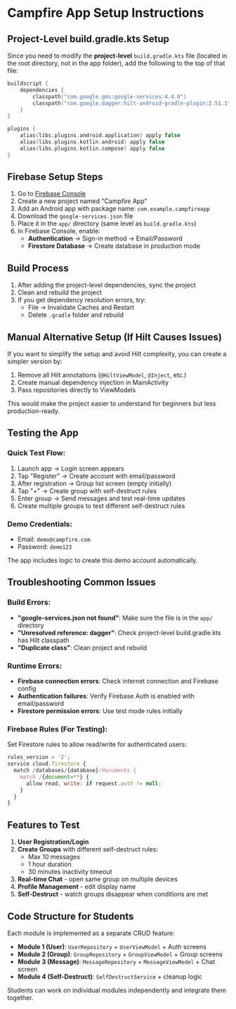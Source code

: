 # Campfire App Setup Instructions

## Project-Level build.gradle.kts Setup

Since you need to modify the **project-level** `build.gradle.kts` file (located in the root directory, not in the app folder), add the following to the top of that file:

```kotlin
buildscript {
    dependencies {
        classpath("com.google.gms:google-services:4.4.0")
        classpath("com.google.dagger:hilt-android-gradle-plugin:2.51.1")
    }
}

plugins {
    alias(libs.plugins.android.application) apply false
    alias(libs.plugins.kotlin.android) apply false
    alias(libs.plugins.kotlin.compose) apply false
}
```

## Firebase Setup Steps

1. Go to [Firebase Console](https://console.firebase.google.com)
2. Create a new project named "Campfire App"
3. Add an Android app with package name: `com.example.campfireapp`
4. Download the `google-services.json` file
5. Place it in the `app/` directory (same level as `build.gradle.kts`)
6. In Firebase Console, enable:
   - **Authentication** → Sign-in method → Email/Password
   - **Firestore Database** → Create database in production mode

## Build Process

1. After adding the project-level dependencies, sync the project
2. Clean and rebuild the project
3. If you get dependency resolution errors, try:
   - File → Invalidate Caches and Restart
   - Delete `.gradle` folder and rebuild

## Manual Alternative Setup (If Hilt Causes Issues)

If you want to simplify the setup and avoid Hilt complexity, you can create a simpler version by:

1. Remove all Hilt annotations (`@HiltViewModel`, `@Inject`, etc.)
2. Create manual dependency injection in MainActivity
3. Pass repositories directly to ViewModels

This would make the project easier to understand for beginners but less production-ready.

## Testing the App

### Quick Test Flow:
1. Launch app → Login screen appears
2. Tap "Register" → Create account with email/password
3. After registration → Group list screen (empty initially)
4. Tap "+" → Create group with self-destruct rules
5. Enter group → Send messages and test real-time updates
6. Create multiple groups to test different self-destruct rules

### Demo Credentials:
- Email: `demo@campfire.com`
- Password: `demo123`

The app includes logic to create this demo account automatically.

## Troubleshooting Common Issues

### Build Errors:
- **"google-services.json not found"**: Make sure the file is in the `app/` directory
- **"Unresolved reference: dagger"**: Check project-level build.gradle.kts has Hilt classpath
- **"Duplicate class"**: Clean project and rebuild

### Runtime Errors:
- **Firebase connection errors**: Check internet connection and Firebase config
- **Authentication failures**: Verify Firebase Auth is enabled with email/password
- **Firestore permission errors**: Use test mode rules initially

### Firebase Rules (For Testing):
Set Firestore rules to allow read/write for authenticated users:

```javascript
rules_version = '2';
service cloud.firestore {
  match /databases/{database}/documents {
    match /{document=**} {
      allow read, write: if request.auth != null;
    }
  }
}
```

## Features to Test

1. **User Registration/Login**
2. **Create Groups** with different self-destruct rules:
   - Max 10 messages
   - 1 hour duration  
   - 30 minutes inactivity timeout
3. **Real-time Chat** - open same group on multiple devices
4. **Profile Management** - edit display name
5. **Self-Destruct** - watch groups disappear when conditions are met

## Code Structure for Students

Each module is implemented as a separate CRUD feature:

- **Module 1 (User)**: `UserRepository` + `UserViewModel` + Auth screens
- **Module 2 (Group)**: `GroupRepository` + `GroupViewModel` + Group screens  
- **Module 3 (Message)**: `MessageRepository` + `MessageViewModel` + Chat screen
- **Module 4 (Self-Destruct)**: `SelfDestructService` + cleanup logic

Students can work on individual modules independently and integrate them together.

